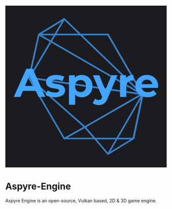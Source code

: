 ![alt text](https://github.com/JonasKorte/Aspyre-Engine/raw/master/branding/Aspyre.png "Aspyre Logo")
# Aspyre-Engine
Aspyre Engine is an open-source, Vulkan based, 2D & 3D game engine.
